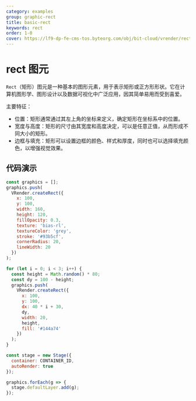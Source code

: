 ```yaml
---
category: examples
group: graphic-rect
title: basic-rect
keywords: rect
order: 1-0
cover: https://lf9-dp-fe-cms-tos.byteorg.com/obj/bit-cloud/vrender/rect-basic.png
---
```


# rect 图元

`Rect`（矩形）图元是一种基本的图形元素，用于表示矩形或正方形形状。它在计算机图形学、图形设计以及数据可视化中广泛应用，因其简单易用而受到喜爱。

主要特征：
- 位置：矩形通常通过其左上角的坐标来定义，确定矩形在坐标系中的位置。
- 宽度与高度：矩形的尺寸由其宽度和高度决定，可以是任意正值，从而形成不同大小的矩形。
- 边框与填充：矩形可以设置边框的颜色、样式和厚度，同时也可以选择填充颜色，以增强视觉效果。

## 代码演示

```javascript livedemo template=vrender
const graphics = [];
graphics.push(
  VRender.createRect({
    x: 100,
    y: 100,
    width: 160,
    height: 120,
    fillOpacity: 0.3,
    texture: 'bias-rl',
    textureColor: 'grey',
    stroke: '#93b5cf',
    cornerRadius: 20,
    lineWidth: 20
  })
);

for (let i = 0; i < 3; i++) {
  const height = Math.random() * 80;
  const dy = 100 - height;
  graphics.push(
    VRender.createRect({
      x: 100,
      y: 100,
      dx: 40 * i + 30,
      dy,
      width: 20,
      height,
      fill: '#144a74'
    })
  );
}

const stage = new Stage({
  container: CONTAINER_ID,
  autoRender: true
});

graphics.forEach(g => {
  stage.defaultLayer.add(g);
});
```
